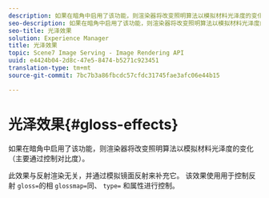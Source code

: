 ```yaml
---
description: 如果在暗角中启用了该功能，则渲染器将改变照明算法以模拟材料光泽度的变化（主要通过控制对比度）。
seo-description: 如果在暗角中启用了该功能，则渲染器将改变照明算法以模拟材料光泽度的变化（主要通过控制对比度）。
seo-title: 光泽效果
solution: Experience Manager
title: 光泽效果
topic: Scene7 Image Serving - Image Rendering API
uuid: e4424b04-2d8c-47e5-8474-b5271c923451
translation-type: tm+mt
source-git-commit: 7bc7b3a86fbcdc57cfdc31745fae3afc06e44b15

---
```



# 光泽效果{#gloss-effects}

如果在暗角中启用了该功能，则渲染器将改变照明算法以模拟材料光泽度的变化（主要通过控制对比度）。

此效果与反射渲染无关，并通过模拟镜面反射来补充它。 该效果使用用于控制反射 `gloss=`的相 `glossmap=`同、 `type=` 和属性进行控制。
